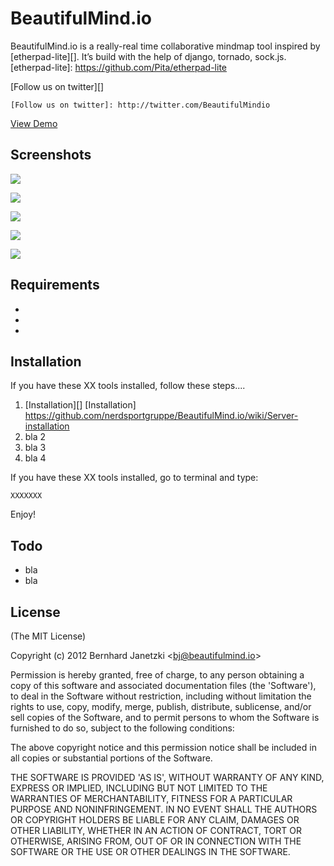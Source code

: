 # BeautifulMind.io

BeautifulMind.io is a really-real time collaborative mindmap tool inspired by [etherpad-lite][].
It’s build with the help of django, tornado, sock.js.
[etherpad-lite]: https://github.com/Pita/etherpad-lite

[Follow us on twitter][]
	
	[Follow us on twitter]: http://twitter.com/BeautifulMindio

[View Demo][]

  [View Demo]: http://beautifulmind.io


## Screenshots 

![][3]

![][1]

![][2]

![][4]

![][5]

 [3]: https://github.com/gravityonmars/wp-svbtle/raw/master/wp-svbtle/screenshot-3.png
 [1]: https://github.com/gravityonmars/wp-svbtle/raw/master/wp-svbtle/screenshot-1.png
 [2]: https://github.com/gravityonmars/wp-svbtle/raw/master/wp-svbtle/screenshot-2.png
 [4]: https://github.com/gravityonmars/wp-svbtle/raw/master/wp-svbtle/screenshot-4.png
 [5]: https://github.com/gravityonmars/wp-svbtle/raw/master/wp-svbtle/screenshot-5.png


## Requirements

-   [django]: https://www.djangoproject.com/
-	[tornado]: http://www.tornadoweb.org/
-	[sock.js]: http://www.sockjs.org/


## Installation
If you have these XX tools installed, follow these steps....

1. [Installation][]
[Installation] https://github.com/nerdsportgruppe/BeautifulMind.io/wiki/Server-installation
2. bla 2
3. bla 3
3. bla 4

If you have these XX tools installed, go to terminal and type:

`XXXXXXX`


Enjoy!


## Todo
* bla
* bla

## License 

(The MIT License)

Copyright (c) 2012 Bernhard Janetzki &lt;bj@beautifulmind.io&gt;

Permission is hereby granted, free of charge, to any person obtaining
a copy of this software and associated documentation files (the
'Software'), to deal in the Software without restriction, including
without limitation the rights to use, copy, modify, merge, publish,
distribute, sublicense, and/or sell copies of the Software, and to
permit persons to whom the Software is furnished to do so, subject to
the following conditions:

The above copyright notice and this permission notice shall be
included in all copies or substantial portions of the Software.

THE SOFTWARE IS PROVIDED 'AS IS', WITHOUT WARRANTY OF ANY KIND,
EXPRESS OR IMPLIED, INCLUDING BUT NOT LIMITED TO THE WARRANTIES OF
MERCHANTABILITY, FITNESS FOR A PARTICULAR PURPOSE AND NONINFRINGEMENT.
IN NO EVENT SHALL THE AUTHORS OR COPYRIGHT HOLDERS BE LIABLE FOR ANY
CLAIM, DAMAGES OR OTHER LIABILITY, WHETHER IN AN ACTION OF CONTRACT,
TORT OR OTHERWISE, ARISING FROM, OUT OF OR IN CONNECTION WITH THE
SOFTWARE OR THE USE OR OTHER DEALINGS IN THE SOFTWARE.